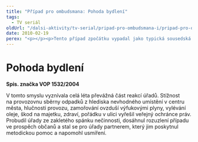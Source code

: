 ```yaml
---
title: "Případ pro ombudsmana: Pohoda bydlení"
tags:
  - TV seriál
oldUrl: "/dalsi-aktivity/tv-serial/pripad-pro-ombudsmana-i/pripad-pro-ombudsmana-pohoda-bydleni/"
date: 2010-02-19
perex: "<p></p><p>Tento případ zpočátku vypadal jako typická sousedská nesrovnalost, vedená možná jakýmisi kverulanty, kteří vydrží dlouhých osm let psát stížnosti na všechny strany. </p>"
---
```


<!-- imported from the old website -->

<h1>Pohoda bydlení</h1><p><b>Spis. značka VOP 1532/2004</b></p><p>V tomto smyslu vyznívala celá léta převážná část reakcí úřadů. Stížnost na provozovnu sběrny odpadků z hlediska nevhodného umístění v centru města, hlučnosti provozu, zamořování ovzduší výfukovými plyny, vylévání oleje, škod na majetku, zdraví, pořádku v ulici vyřešil veřejný ochránce práv. Probudil úřady ze zakletého spánku nečinnosti, dosáhnul rozuzlení případu ve prospěch občanů a stal se pro úřady partnerem, který jim poskytnul metodickou pomoc a napomohl usmíření.</p>
